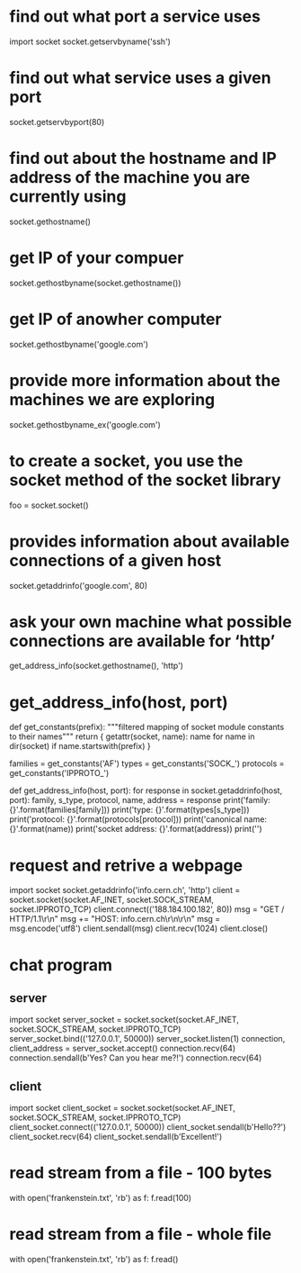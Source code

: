 # find out what port a service uses #
import socket
socket.getservbyname('ssh')

# find out what service uses a given port #
socket.getservbyport(80)

# find out about the hostname and IP address of the machine you are currently using #
socket.gethostname()

# get IP of your compuer #
socket.gethostbyname(socket.gethostname())

# get IP of anowher computer #
socket.gethostbyname('google.com')

# provide more information about the machines we are exploring #
socket.gethostbyname_ex('google.com')

# to create a socket, you use the socket method of the socket library #
foo = socket.socket()

# provides information about available connections of a given host #
socket.getaddrinfo('google.com', 80)

# ask your own machine what possible connections are available for ‘http’ #
get_address_info(socket.gethostname(), 'http')

# get_address_info(host, port) #
def get_constants(prefix):
     """filtered mapping of socket module constants to their names"""
     return {
         getattr(socket, name): name
         for name in dir(socket) if name.startswith(prefix)
     }
	 
families = get_constants('AF')
types = get_constants('SOCK_')
protocols = get_constants('IPPROTO_')

def get_address_info(host, port):
    for response in socket.getaddrinfo(host, port):
        family, s_type, protocol, name, address = response
        print('family: {}'.format(families[family]))
        print('type: {}'.format(types[s_type]))
        print('protocol: {}'.format(protocols[protocol]))
        print('canonical name: {}'.format(name))
        print('socket address: {}'.format(address))
        print('')

# request and retrive a webpage #
import socket
socket.getaddrinfo('info.cern.ch', 'http')
client = socket.socket(socket.AF_INET, socket.SOCK_STREAM, socket.IPPROTO_TCP)
client.connect(('188.184.100.182', 80))
msg = "GET / HTTP/1.1\r\n"
msg += "HOST: info.cern.ch\r\n\r\n"
msg = msg.encode('utf8')
client.sendall(msg)
client.recv(1024)
client.close()

# chat program
## server
import socket
server_socket = socket.socket(socket.AF_INET, socket.SOCK_STREAM, socket.IPPROTO_TCP)
server_socket.bind(('127.0.0.1', 50000))
server_socket.listen(1)
connection, client_address = server_socket.accept()
connection.recv(64)
connection.sendall(b'Yes? Can you hear me?!')
connection.recv(64)
## client 
import socket
client_socket = socket.socket(socket.AF_INET, socket.SOCK_STREAM, socket.IPPROTO_TCP)
client_socket.connect(('127.0.0.1', 50000))
client_socket.sendall(b'Hello??')
client_socket.recv(64)
client_socket.sendall(b'Excellent!')

# read stream from a file - 100 bytes #
with open('frankenstein.txt', 'rb') as f:
	f.read(100)
	
# read stream from a file - whole file #
with open('frankenstein.txt', 'rb') as f:
	f.read()	
